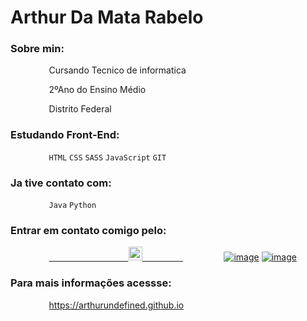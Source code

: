 # Arthur Da Mata Rabelo

### Sobre min:

⠀⠀⠀⠀⠀⠀Cursando Tecnico de informatica

⠀⠀⠀⠀⠀⠀2ºAno do Ensino Médio

⠀⠀⠀⠀⠀⠀Distrito Federal

### Estudando Front-End: 

⠀⠀⠀⠀⠀⠀`HTML` `CSS` `SASS` `JavaScript` `GIT`


### Ja tive contato com: 

⠀⠀⠀⠀⠀⠀`Java` `Python`

### Entrar em contato comigo pelo:

⠀⠀⠀⠀⠀⠀<a href="mailto:fveronezipeters@gmail.com">
⠀⠀⠀⠀⠀⠀⠀⠀⠀⠀⠀⠀<img width="22px" src="https://img.icons8.com/wired/64/000000/linkedin--v1.png" />
⠀⠀⠀⠀⠀⠀</a>
⠀⠀⠀⠀⠀⠀[![image](https://img.shields.io/badge/LinkedIn-0077B5?style=for-the-badge&logo=linkedin&logoColor=white)](https://www.linkedin.com/in/arthur-rabelo-5663871b6/)    [![image](https://img.shields.io/badge/WhatsApp-25D366?style=for-the-badge&logo=whatsapp&logoColor=white)](https://api.whatsapp.com/send?phone=5561995022477)


### Para mais informações acessse: 

⠀⠀⠀⠀⠀⠀https://arthurundefined.github.io

  
